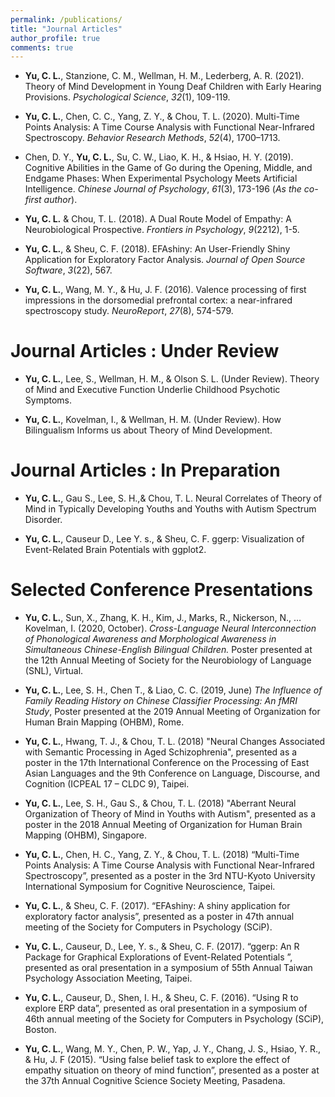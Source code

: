 ```yaml
---
permalink: /publications/
title: "Journal Articles"
author_profile: true
comments: true
---
```

- **Yu, C. L.**, Stanzione, C. M., Wellman, H. M., Lederberg, A. R. (2021). Theory of Mind Development in Young Deaf Children with Early Hearing Provisions. *Psychological Science*, *32*(1), 109-119.

- **Yu, C. L.**, Chen, C. C., Yang, Z. Y., & Chou, T. L. (2020). Multi-Time Points Analysis: A Time Course Analysis with Functional Near-Infrared Spectroscopy. *Behavior Research Methods*, *52*(4), 1700–1713.

- Chen, D. Y., **Yu, C. L.**, Su, C. W., Liao, K. H., & Hsiao, H. Y. (2019). Cognitive Abilities in the Game of Go during the Opening, Middle, and Endgame Phases: When Experimental Psychology Meets Artificial Intelligence. *Chinese Journal of Psychology*, *61*(3), 173-196 (*As the co-first author*).

- **Yu, C. L.** & Chou, T. L. (2018). A Dual Route Model of Empathy: A Neurobiological Prospective. *Frontiers in Psychology*, *9*(2212), 1-5.

- **Yu, C. L.**, & Sheu, C. F. (2018). EFAshiny: An User-Friendly Shiny Application for Exploratory Factor Analysis. *Journal of Open Source Software*, *3*(22), 567.
- **Yu, C. L.**, Wang, M. Y., & Hu, J. F. (2016). Valence processing of first impressions in the dorsomedial prefrontal cortex: a near-infrared spectroscopy study. *NeuroReport*, *27*(8), 574-579.

Journal Articles : Under Review
=====

- **Yu, C. L.**, Lee, S., Wellman, H. M., & Olson S. L. (Under Review). Theory of Mind and Executive Function Underlie Childhood Psychotic Symptoms.

- **Yu, C. L.**, Kovelman, I., & Wellman, H. M. (Under Review). How Bilingualism Informs us about Theory of Mind Development.


Journal Articles : In Preparation
=====

- **Yu, C. L.**, Gau S., Lee, S. H.,& Chou, T. L. Neural Correlates of Theory of Mind in Typically Developing Youths and Youths with Autism Spectrum Disorder.

- **Yu, C. L.**, Causeur D., Lee Y. s., & Sheu, C. F. ggerp: Visualization of Event-Related Brain Potentials with ggplot2.


Selected Conference Presentations
=====
- **Yu, C. L.**, Sun, X., Zhang, K. H., Kim, J., Marks, R., Nickerson, N., … Kovelman, I. (2020, October). *Cross-Language Neural Interconnection of Phonological Awareness and Morphological Awareness in Simultaneous Chinese-English Bilingual Children.* Poster presented at the 12th Annual Meeting of Society for the Neurobiology of Language (SNL), Virtual.

- **Yu, C. L.**, Lee, S. H., Chen T., & Liao, C. C. (2019, June) *The Influence of Family Reading History on Chinese Classifier Processing: An fMRI Study*, Poster presented at the 2019 Annual Meeting of Organization for Human Brain Mapping (OHBM), Rome.

- **Yu, C. L.**, Hwang, T. J., & Chou, T. L. (2018) "Neural Changes Associated with Semantic Processing in Aged Schizophrenia", presented as a poster in the 17th International Conference on the Processing of East Asian Languages and the 9th Conference on Language, Discourse, and Cognition (ICPEAL 17 – CLDC 9), Taipei.

- **Yu, C. L.**, Lee, S. H., Gau S., & Chou, T. L. (2018) "Aberrant Neural Organization of Theory of Mind in Youths with Autism", presented as a poster in the 2018 Annual Meeting of Organization for Human Brain Mapping (OHBM), Singapore.

- **Yu, C. L.**, Chen, H. C., Yang, Z. Y., & Chou, T. L. (2018) “Multi-Time Points Analysis: A Time Course Analysis with Functional Near-Infrared Spectroscopy”, presented as a poster in the 3rd NTU-Kyoto University International Symposium for Cognitive Neuroscience, Taipei.

- **Yu, C. L.**, & Sheu, C. F. (2017). “EFAshiny: A shiny application for exploratory factor analysis”, presented as a poster in 47th annual meeting of the Society for Computers in Psychology (SCiP).

- **Yu, C. L.**, Causeur, D., Lee, Y. s., & Sheu, C. F. (2017). “ggerp: An R Package for Graphical Explorations of Event-Related Potentials ”, presented as oral presentation in a symposium of 55th Annual Taiwan Psychology Association Meeting, Taipei.

- **Yu, C. L.**, Causeur, D., Shen, I. H., & Sheu, C. F. (2016). “Using R to explore ERP data”, presented as oral presentation in a symposium of 46th annual meeting of the Society for Computers in Psychology (SCiP), Boston.

- **Yu, C. L.**, Wang, M. Y., Chen, P. W., Yap, J. Y., Chang, J. S., Hsiao, Y. R., & Hu, J. F (2015). “Using false belief task to explore the effect of empathy situation on theory of mind function”, presented as a poster at the 37th Annual Cognitive Science Society Meeting, Pasadena.
